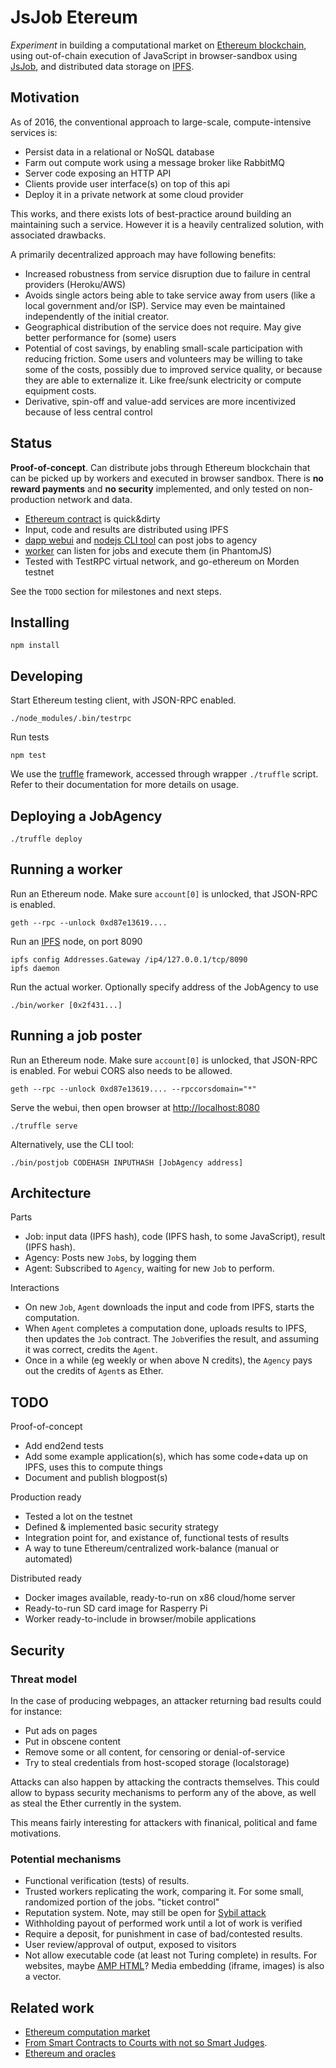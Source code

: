 # JsJob Etereum

*Experiment* in building a computational market on [Ethereum blockchain](https://ethereum.org),
using out-of-chain execution of JavaScript in browser-sandbox using [JsJob](https://github.com/the-grid/jsjob),
and distributed data storage on [IPFS](https://ipfs.io/).

## Motivation

As of 2016, the conventional approach to large-scale, compute-intensive services is:

* Persist data in a relational or NoSQL database
* Farm out compute work using a message broker like RabbitMQ
* Server code exposing an HTTP API
* Clients provide user interface(s) on top of this api
* Deploy it in a private network at some cloud provider

This works, and there exists lots of best-practice around building an maintaining such a service.
However it is a heavily centralized solution, with associated drawbacks.

A primarily decentralized approach may have following benefits:

* Increased robustness from service disruption due to failure in central providers (Heroku/AWS)
* Avoids single actors being able to take service away from users (like a local government and/or ISP).
Service may even be maintained independently of the initial creator.
* Geographical distribution of the service does not require. May give better performance for (some) users
* Potential of cost savings, by enabling small-scale participation with reducing friction.
Some users and volunteers may be willing to take some of the costs, possibly due to improved service quality,
or because they are able to externalize it. Like free/sunk electricity or compute equipment costs.
* Derivative, spin-off and value-add services are more incentivized because of less central control


## Status

**Proof-of-concept**. Can distribute jobs through Ethereum blockchain that can be picked up by workers and executed in browser sandbox.
There is **no reward payments** and **no security** implemented, and only tested on non-production network and data.

* [Ethereum contract](./contracts/JobAgency.sol) is quick&dirty
* Input, code and results are distributed using IPFS
* [dapp webui](./app/javascript/app.coffee) and [nodejs CLI tool](./worker/postjob) can post jobs to agency
* [worker](./src/worker.coffee) can listen for jobs and execute them (in PhantomJS)
* Tested with TestRPC virtual network, and go-ethereum on Morden testnet

See the `TODO` section for milestones and next steps.

## Installing

    npm install

## Developing

Start Ethereum testing client, with JSON-RPC enabled. 

    ./node_modules/.bin/testrpc

Run tests

    npm test

We use the [truffle](https://github.com/ConsenSys/truffle) framework, accessed through wrapper `./truffle` script.
Refer to their documentation for more details on usage.

## Deploying a JobAgency

    ./truffle deploy

## Running a worker

Run an Ethereum node. Make sure `account[0]` is unlocked, that JSON-RPC is enabled.

    geth --rpc --unlock 0xd87e13619....

Run an [IPFS](https://github.com/ipfs/go-ipfs) node, on port 8090
    
    ipfs config Addresses.Gateway /ip4/127.0.0.1/tcp/8090
    ipfs daemon

Run the actual worker. Optionally specify address of the JobAgency to use

    ./bin/worker [0x2f431...]

## Running a job poster

Run an Ethereum node.
Make sure `account[0]` is unlocked, that JSON-RPC is enabled.
For webui CORS also needs to be allowed.

    geth --rpc --unlock 0xd87e13619.... --rpccorsdomain="*"

Serve the webui, then open browser at [http://localhost:8080](http://localhost:8080)

    ./truffle serve

Alternatively, use the CLI tool:

    ./bin/postjob CODEHASH INPUTHASH [JobAgency address]

## Architecture

Parts

* Job: input data (IPFS hash), code (IPFS hash, to some JavaScript), result (IPFS hash).
* Agency: Posts new `Job`s, by logging them
* Agent: Subscribed to `Agency`, waiting for new `Job` to perform.

Interactions

* On new `Job`, `Agent` downloads the input and code from IPFS, starts the computation.
* When `Agent` completes a computation done, uploads results to IPFS, then updates the `Job` contract.
The `Job`verifies the result, and assuming it was correct, credits the `Agent`.
* Once in a while (eg weekly or when above N credits), the `Agency` pays out the credits of `Agent`s as Ether.

## TODO

Proof-of-concept

* Add end2end tests
* Add some example application(s),
which has some code+data up on IPFS, uses this to compute things
* Document and publish blogpost(s)

Production ready

* Tested a lot on the testnet
* Defined & implemented basic security strategy
* Integration point for, and existance of, functional tests of results
* A way to tune Ethereum/centralized work-balance (manual or automated)

Distributed ready

* Docker images available, ready-to-run on x86 cloud/home server
* Ready-to-run SD card image for Rasperry Pi
* Worker ready-to-include in browser/mobile applications


## Security

### Threat model

In the case of producing webpages, an attacker returning bad results could for instance:

* Put ads on pages
* Put in obscene content
* Remove some or all content, for censoring or denial-of-service
* Try to steal credentials from host-scoped storage (localstorage)

Attacks can also happen by attacking the contracts themselves.
This could allow to bypass security mechanisms to perform any of the above,
as well as steal the Ether currently in the system.

This means fairly interesting for attackers with finanical, political and fame motivations.


### Potential mechanisms

* Functional verification (tests) of results.
* Trusted workers replicating the work, comparing it.
For some small, randomized portion of the jobs. "ticket control"
* Reputation system. Note, may still be open for [Sybil attack](https://en.wikipedia.org/wiki/Sybil_attack)
* Withholding payout of performed work until a lot of work is verified
* Require a deposit, for punishment in case of bad/contested results.
* User review/approval of output, exposed to visitors
* Not allow executable code (at least not Turing complete) in results.
For websites, maybe [AMP HTML](https://www.ampproject.org/)? Media embedding (iframe, images) is also a vector.


## Related work

* [Ethereum computation market](https://github.com/pipermerriam/ethereum-computation-market)
* [From Smart Contracts to Courts with not so Smart Judges](https://blog.ethereum.org/2016/02/17/smart-contracts-courts-not-smart-judges/).
* [Ethereum and oracles](https://blog.ethereum.org/2014/07/22/ethereum-and-oracles/)

